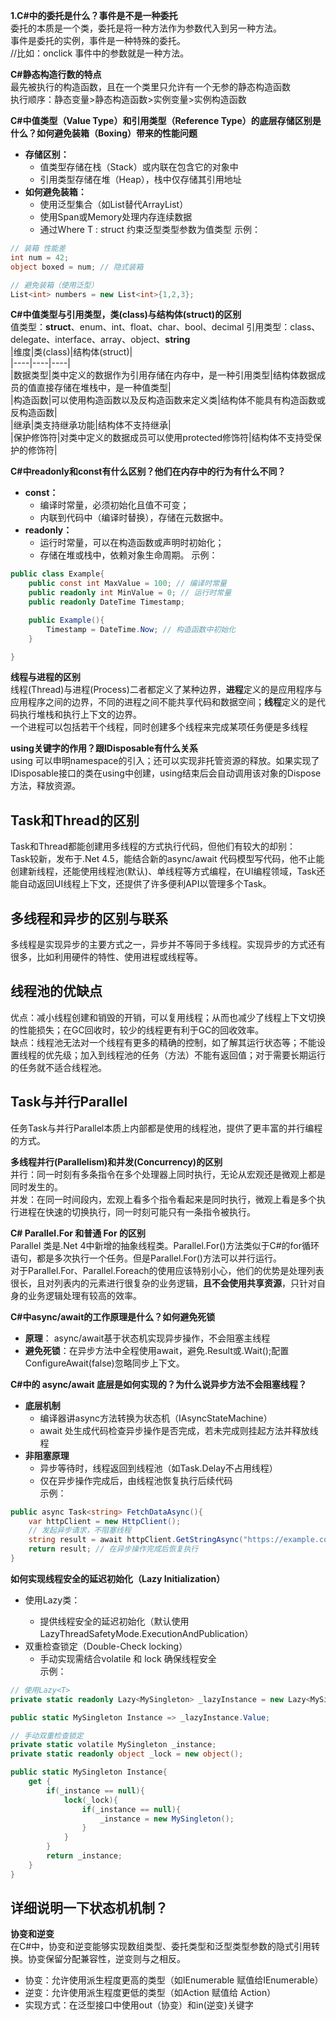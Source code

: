 **1.C#中的委托是什么？事件是不是一种委托**  
委托的本质是一个类，委托是将一种方法作为参数代入到另一种方法。  
事件是委托的实例，事件是一种特殊的委托。  
//比如：onclick 事件中的参数就是一种方法。  

**C#静态构造行数的特点**  
最先被执行的构造函数，且在一个类里只允许有一个无参的静态构造函数  
执行顺序：静态变量>静态构造函数>实例变量>实例构造函数  

**C#中值类型（Value Type）和引用类型（Reference Type）的底层存储区别是什么？如何避免装箱（Boxing）带来的性能问题**  
- **存储区别：**
    - 值类型存储在栈（Stack）或内联在包含它的对象中
    - 引用类型存储在堆（Heap），栈中仅存储其引用地址
- **如何避免装箱：**  
    - 使用泛型集合（如List<int>替代ArrayList）
    - 使用Span<T>或Memory<T>处理内存连续数据
    - 通过Where T : struct 约束泛型类型参数为值类型
示例：  
``` C#
// 装箱 性能差
int num = 42;
object boxed = num; // 隐式装箱

// 避免装箱（使用泛型）
List<int> numbers = new List<int>{1,2,3};
```

**C#中值类型与引用类型，类(class)与结构体(struct)的区别**  
值类型：**struct**、enum、int、float、char、bool、decimal
引用类型：class、delegate、interface、array、object、**string**  
|维度|类(class)|结构体(struct)|  
|----|----|----|  
|数据类型|类中定义的数据作为引用存储在内存中，是一种引用类型|结构体数据成员的值直接存储在堆栈中，是一种值类型|  
|构造函数|可以使用构造函数以及反构造函数来定义类|结构体不能具有构造函数或反构造函数|  
|继承|类支持继承功能|结构体不支持继承|  
|保护修饰符|对类中定义的数据成员可以使用protected修饰符|结构体不支持受保护的修饰符|  

**C#中readonly和const有什么区别？他们在内存中的行为有什么不同？**  
- **const：**
  - 编译时常量，必须初始化且值不可变；
  - 内联到代码中（编译时替换），存储在元数据中。
- **readonly：**
  - 运行时常量，可以在构造函数或声明时初始化；
  - 存储在堆或栈中，依赖对象生命周期。
示例：  
``` csharp
public class Example{
    public const int MaxValue = 100; // 编译时常量
    public readonly int MinValue = 0; // 运行时常量
    public readonly DateTime Timestamp;

    public Example(){
        Timestamp = DateTime.Now; // 构造函数中初始化
    }

}
```

**线程与进程的区别**  
线程(Thread)与进程(Process)二者都定义了某种边界，**进程**定义的是应用程序与应用程序之间的边界，不同的进程之间不能共享代码和数据空间；**线程**定义的是代码执行堆栈和执行上下文的边界。  
一个进程可以包括若干个线程，同时创建多个线程来完成某项任务便是多线程

**using关键字的作用？跟IDisposable有什么关系**  
using 可以申明namespace的引入；还可以实现非托管资源的释放。如果实现了IDisposable接口的类在using中创建，using结束后会自动调用该对象的Dispose方法，释放资源。  

## **Task和Thread的区别**  
Task和Thread都能创建用多线程的方式执行代码，但他们有较大的却别：  
Task较新，发布于.Net 4.5，能结合新的async/await 代码模型写代码，他不止能创建新线程，还能使用线程池(默认)、单线程等方式编程，在UI编程领域，Task还能自动返回UI线程上下文，还提供了许多便利API以管理多个Task。

## **多线程和异步的区别与联系**  
多线程是实现异步的主要方式之一，异步并不等同于多线程。实现异步的方式还有很多，比如利用硬件的特性、使用进程或线程等。  

## **线程池的优缺点**  
优点：减小线程创建和销毁的开销，可以复用线程；从而也减少了线程上下文切换的性能损失；在GC回收时，较少的线程更有利于GC的回收效率。  
缺点：线程池无法对一个线程有更多的精确的控制，如了解其运行状态等；不能设置线程的优先级；加入到线程池的任务（方法）不能有返回值；对于需要长期运行的任务就不适合线程池。  

## **Task与并行Parallel**  
任务Task与并行Parallel本质上内部都是使用的线程池，提供了更丰富的并行编程的方式。  

**多线程并行(Parallelism)和并发(Concurrency)的区别**  
并行：同一时刻有多条指令在多个处理器上同时执行，无论从宏观还是微观上都是同时发生的。  
并发：在同一时间段内，宏观上看多个指令看起来是同时执行，微观上看是多个执行进程在快速的切换执行，同一时刻可能只有一条指令被执行。  

**C# Parallel.For 和普通 For 的区别**  
Parallel 类是.Net 4中新增的抽象线程类。Parallel.For()方法类似于C#的for循环语句，都是多次执行一个任务。但是Parallel.For()方法可以并行运行。  
对于Parallel.For、Parallel.Foreach的使用应该特别小心，他们的优势是处理列表很长，且对列表内的元素进行很复杂的业务逻辑，**且不会使用共享资源**，只针对自身的业务逻辑处理有较高的效率。  

**C#中async/await的工作原理是什么？如何避免死锁**  
- **原理**： async/await基于状态机实现异步操作，不会阻塞主线程  
- **避免死锁**：在异步方法中全程使用await，避免.Result或.Wait();配置ConfigureAwait(false)忽略同步上下文。  

**C#中的 async/await 底层是如何实现的？为什么说异步方法不会阻塞线程？**  
- **底层机制**
  - 编译器讲async方法转换为状态机（IAsyncStateMachine）
  - await 处生成代码检查异步操作是否完成，若未完成则挂起方法并释放线程
- **非阻塞原理** 
  - 异步等待时，线程返回到线程池（如Task.Delay不占用线程）
  - 仅在异步操作完成后，由线程池恢复执行后续代码  
示例：
``` csharp
public async Task<string> FetchDataAsync(){
    var httpClient = new HttpClient();
    // 发起异步请求，不阻塞线程
    string result = await httpClient.GetStringAsync("https://example.com");
    return result; // 在异步操作完成后恢复执行
}
```

**如何实现线程安全的延迟初始化（Lazy Initialization）**  
- 使用Lazy<T>类：
  - 提供线程安全的延迟初始化（默认使用 LazyThreadSafetyMode.ExecutionAndPublication）
- 双重检查锁定（Double-Check locking）
  - 手动实现需结合volatile 和 lock 确保线程安全  
示例：
``` csharp
// 使用Lazy<T>
private static readonly Lazy<MySingleton> _lazyInstance = new Lazy<MySingleton>(() => new Singleton());

public static MySingleton Instance => _lazyInstance.Value;

// 手动双重检查锁定
private static volatile MySingleton _instance;
private static readonly object _lock = new object();

public static MySingleton Instance{
    get {
        if(_instance == null){
            lock(_lock){
                if(_instance == null){
                    _instance = new MySingleton();
                }
            }
        }
        return _instance;
    }
}

```

## 详细说明一下状态机机制？   




**协变和逆变**  
在C#中，协变和逆变能够实现数组类型、委托类型和泛型类型参数的隐式引用转换。协变保留分配兼容性，逆变则与之相反。
- 协变：允许使用派生程度更高的类型（如IEnumerable<Derived> 赋值给IEnumerable<Base>）
- 逆变：允许使用派生程度更低的类型（如Action<Base> 赋值给 Action<Derived>）
- 实现方式：在泛型接口中使用out（协变）和in(逆变)关键字

